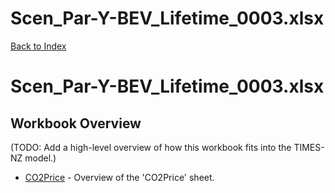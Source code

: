 # Scen_Par-Y-BEV_Lifetime_0003.xlsx

[Back to Index](../../../README.md)

# Scen_Par-Y-BEV_Lifetime_0003.xlsx

## Workbook Overview

(TODO: Add a high-level overview of how this workbook fits into the TIMES-NZ model.)

- [CO2Price](CO2Price.md) - Overview of the 'CO2Price' sheet.
